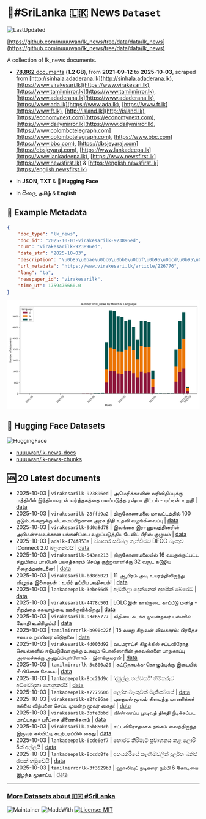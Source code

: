 # 📄#SriLanka 🇱🇰 News `Dataset`

![LastUpdated](https://img.shields.io/badge/last_updated-2025--10--03_13:18:46-green)

[https://github.com/nuuuwan/lk_news/tree/data/data/lk_news](https://github.com/nuuuwan/lk_news/tree/data/data/lk_news)

A collection of lk_news documents.

- [**78,862** documents](https://github.com/nuuuwan/lk_news/tree/data/data/lk_news) (**1.2 GB**), from **2021-09-12** to **2025-10-03**, scraped from [http://sinhala.adaderana.lk](http://sinhala.adaderana.lk), [https://www.virakesari.lk](https://www.virakesari.lk), [https://www.tamilmirror.lk](https://www.tamilmirror.lk), [https://www.adaderana.lk](https://www.adaderana.lk), [https://www.ada.lk](https://www.ada.lk), [https://www.ft.lk](https://www.ft.lk), [http://island.lk](http://island.lk), [https://economynext.com](https://economynext.com), [https://www.dailymirror.lk](https://www.dailymirror.lk), [https://www.colombotelegraph.com](https://www.colombotelegraph.com), [https://www.bbc.com](https://www.bbc.com), [https://dbsjeyaraj.com](https://dbsjeyaraj.com), [https://www.lankadeepa.lk](https://www.lankadeepa.lk), [https://www.newsfirst.lk](https://www.newsfirst.lk) & [https://english.newsfirst.lk](https://english.newsfirst.lk)

- In **JSON**, **TXT** & **🤗 Hugging Face**

- In **සිංහල**, **தமிழ்** & **English**

## 📝 Example Metadata

```json
{
    "doc_type": "lk_news",
    "doc_id": "2025-10-03-virakesarilk-923896ed",
    "num": "virakesarilk-923896ed",
    "date_str": "2025-10-03",
    "description": "\u0b85\u0bae\u0bc6\u0bb0\u0bbf\u0b95\u0bcd\u0b95\u0bbe\u0bb5\u0bbf\u0ba9\u0bcd \u0bb5\u0bb0\u0bbf\u0bb5\u0bbf\u0ba4\u0bbf\u0baa\u0bcd\u0baa\u0bc1\u0b95\u0bcd\u0b95\u0bc1 \u0bae\u0ba4\u0bcd\u0ba4\u0bbf\u0baf\u0bbf\u0bb2\u0bcd \u0b87\u0ba8\u0bcd\u0ba4\u0bbf\u0baf\u0bbe\u0bb5\u0bc1\u0b9f\u0ba9\u0bcd \u0bb5\u0bb0\u0bcd\u0ba4\u0bcd\u0ba4\u0b95\u0ba4\u0bcd\u0ba4\u0bc8 \u0baa\u0bb2\u0baa\u0bcd\u0baa\u0b9f\u0bc1\u0ba4\u0bcd\u0ba4 \u0bb0\u0bb7\u0bcd\u0baf\u0bbe \u0ba4\u0bbf\u0b9f\u0bcd\u0b9f\u0bae\u0bcd - \u0baa\u0bc1\u0b9f\u0bcd\u0b9f\u0bbf\u0ba9\u0bcd \u0b89\u0bb1\u0bc1\u0ba4\u0bbf",
    "url_metadata": "https://www.virakesari.lk/article/226776",
    "lang": "ta",
    "newspaper_id": "virakesarilk",
    "time_ut": 1759476660.0
}
```

![Chart](https://raw.githubusercontent.com/nuuuwan/lk_news/refs/heads/data/data/lk_news/docs_by_month_and_lang.png)

## 🤗 Hugging Face Datasets

![HuggingFace](https://img.shields.io/badge/-HuggingFace-FDEE21?style=for-the-badge&logo=HuggingFace)

- [nuuuwan/lk-news-docs](https://huggingface.co/datasets/nuuuwan/lk-news-docs)
- [nuuuwan/lk-news-chunks](https://huggingface.co/datasets/nuuuwan/lk-news-chunks)

## 🆕 20 Latest documents

- 2025-10-03 | `virakesarilk-923896ed` | அமெரிக்காவின் வரிவிதிப்புக்கு மத்தியில் இந்தியாவுடன் வர்த்தகத்தை பலப்படுத்த ரஷ்யா திட்டம் - புட்டின் உறுதி | [data](https://github.com/nuuuwan/lk_news/tree/data/data/lk_news/2020s/2025/2025-10-03-virakesarilk-923896ed)
- 2025-10-03 | `virakesarilk-28ffd9a2` | திருகோணமலை மாவட்டத்தில் 100 குடும்பங்களுக்கு வீடமைப்பிற்கான அரச நிதி உதவி வழங்கிவைப்பு | [data](https://github.com/nuuuwan/lk_news/tree/data/data/lk_news/2020s/2025/2025-10-03-virakesarilk-28ffd9a2)
- 2025-10-03 | `virakesarilk-9d0a8d78` | இலங்கை இராணுவத்தினரின் அபிமன்சலவுக்கான பங்களிப்பை வலுப்படுத்திய டேவிட் பீரிஸ் குழுமம் | [data](https://github.com/nuuuwan/lk_news/tree/data/data/lk_news/2020s/2025/2025-10-03-virakesarilk-9d0a8d78)
- 2025-10-03 | `adalk-474f853a` | ව්‍යාපාර සවිබල ගැන්වීමට DFCC බැංකුව iConnect 2.0 බලගන්වයි | [data](https://github.com/nuuuwan/lk_news/tree/data/data/lk_news/2020s/2025/2025-10-03-adalk-474f853a)
- 2025-10-03 | `virakesarilk-543ae213` | திருகோணமலையில் 16 வயதுக்குட்பட்ட சிறுமியை பாலியல் பலாத்காரம் செய்த குற்றவாளிக்கு 32 வருட கடூழிய சிறைத்தண்டனை! | [data](https://github.com/nuuuwan/lk_news/tree/data/data/lk_news/2020s/2025/2025-10-03-virakesarilk-543ae213)
- 2025-10-03 | `virakesarilk-bd8d5021` | 11 ஆயிரம் அடி உயரத்திலிருந்து விழுந்த இளைஞன் : உயிர் தப்பிய அதிசயம்! | [data](https://github.com/nuuuwan/lk_news/tree/data/data/lk_news/2020s/2025/2025-10-03-virakesarilk-bd8d5021)
- 2025-10-03 | `lankadeepalk-3ebe56d5` | ඇමතිලා දෙන්නෙක් අහසින් බේරෙට | [data](https://github.com/nuuuwan/lk_news/tree/data/data/lk_news/2020s/2025/2025-10-03-lankadeepalk-3ebe56d5)
- 2025-10-03 | `virakesarilk-4478c501` | LOLCஇன் கால்நடை காப்பீடு மனித - சிறுத்தை சகவாழ்வை ஊக்குவிக்கிறது | [data](https://github.com/nuuuwan/lk_news/tree/data/data/lk_news/2020s/2025/2025-10-03-virakesarilk-4478c501)
- 2025-10-03 | `virakesarilk-93c65777` | வீதியை கடக்க முயன்றவர் பஸ்ஸில் மோதி உயிரிழப்பு! | [data](https://github.com/nuuuwan/lk_news/tree/data/data/lk_news/2020s/2025/2025-10-03-virakesarilk-93c65777)
- 2025-10-03 | `tamilmirrorlk-b990c22f` | 15 வயது சிறுவன் விவகாரம்: பிரதேச சபை உறுப்பினர் விடுதலை | [data](https://github.com/nuuuwan/lk_news/tree/data/data/lk_news/2020s/2025/2025-10-03-tamilmirrorlk-b990c22f)
- 2025-10-03 | `virakesarilk-4d003d92` | வடமராட்சி கிழக்கில் சட்டவிரோத செயல்களில் ஈடுபடுவோருக்கு உதவும் பொலிஸாரின் தகவல்களை பாதுகாப்பு அமைச்சுக்கு அனுப்பியுள்ளோம் - இளங்குமரன் | [data](https://github.com/nuuuwan/lk_news/tree/data/data/lk_news/2020s/2025/2025-10-03-virakesarilk-4d003d92)
- 2025-10-03 | `tamilmirrorlk-5c800a20` | கட்டுநாயக்க-கொழும்புக்கு இடையில் சீ-பிளேன் சேவை | [data](https://github.com/nuuuwan/lk_news/tree/data/data/lk_news/2020s/2025/2025-10-03-tamilmirrorlk-5c800a20)
- 2025-10-03 | `lankadeepalk-8cc21d9c` | ‘දඹුල්ල තන්ඩර්ස්‘ හිමිකරුට අධිචෝදනා ගොනුකරයි | [data](https://github.com/nuuuwan/lk_news/tree/data/data/lk_news/2020s/2025/2025-10-03-lankadeepalk-8cc21d9c)
- 2025-10-03 | `lankadeepalk-a7775606` | ලෝක බැංකුවත්  මැතිසබයේ | [data](https://github.com/nuuuwan/lk_news/tree/data/data/lk_news/2020s/2025/2025-10-03-lankadeepalk-a7775606)
- 2025-10-03 | `virakesarilk-e2fc86ae` | புதையல் மூலம் கிடைத்த மாணிக்கக் கல்லை விற்பனை செய்ய முயன்ற மூவர் கைது! | [data](https://github.com/nuuuwan/lk_news/tree/data/data/lk_news/2020s/2025/2025-10-03-virakesarilk-e2fc86ae)
- 2025-10-03 | `virakesarilk-3bfe3bbd` | விண்ணப்ப முடிவுத் திகதி நீடிக்கப்பட மாட்டாது - பரீட்சை திணைக்களம் | [data](https://github.com/nuuuwan/lk_news/tree/data/data/lk_news/2020s/2025/2025-10-03-virakesarilk-3bfe3bbd)
- 2025-10-03 | `virakesarilk-a5b850cb` | சட்டவிரோதமாக தங்கம் வைத்திருந்த இருவர் கல்பிட்டி கடற்பரப்பில் கைது | [data](https://github.com/nuuuwan/lk_news/tree/data/data/lk_news/2020s/2025/2025-10-03-virakesarilk-a5b850cb)
- 2025-10-03 | `lankadeepalk-6cde6ef7` | හොරට කිරිමැටි ප්‍රවාහනය කළ ලොරි 5ක් අල්ලයි | [data](https://github.com/nuuuwan/lk_news/tree/data/data/lk_news/2020s/2025/2025-10-03-lankadeepalk-6cde6ef7)
- 2025-10-03 | `lankadeepalk-8ccdc8fe` | අභයගිරියේ කැණිම්වලින් දුර්ලභ ඛනිජ රැසක් හමුවෙයි | [data](https://github.com/nuuuwan/lk_news/tree/data/data/lk_news/2020s/2025/2025-10-03-lankadeepalk-8ccdc8fe)
- 2025-10-03 | `tamilmirrorlk-3f3529b3` | ஹாலிவுட் நடிகரை நம்பி 6 கோடியை இழந்த மூதாட்டி | [data](https://github.com/nuuuwan/lk_news/tree/data/data/lk_news/2020s/2025/2025-10-03-tamilmirrorlk-3f3529b3)

---

### [More Datasets about 🇱🇰 #SriLanka](https://github.com/nuuuwan/lk_datasets)

![Maintainer](https://img.shields.io/badge/maintainer-nuuuwan-red)
![MadeWith](https://img.shields.io/badge/made_with-python-blue)
[![License: MIT](https://img.shields.io/badge/License-MIT-yellow.svg)](https://opensource.org/licenses/MIT)
